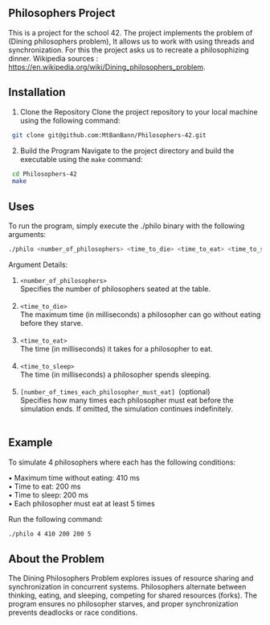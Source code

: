 Philosophers Project
---------------------------------------
This is a project for the school 42. The project implements the problem of (Dining philosophers problem), It allows us to work with using threads and synchronization. For this the project asks us to recreate a philosophizing dinner. 
Wikipedia sources : https://en.wikipedia.org/wiki/Dining_philosophers_problem.

Installation
---------------------------------------
1. Clone the Repository
Clone the project repository to your local machine using the following command:<br>
```bash
 git clone git@github.com:MtBanBann/Philosophers-42.git
```
2. Build the Program
Navigate to the project directory and build the executable using the ```make``` command:<br>
```bash
 cd Philosophers-42
 make
```



Uses
---------------------------------------
To run the program, simply execute the ./philo binary with the following arguments:
```bash
./philo <number_of_philosophers> <time_to_die> <time_to_eat> <time_to_sleep> [number_of_times_each_philosopher_must_eat]
```
Argument Details:

1. ```<number_of_philosophers>```<br>
Specifies the number of philosophers seated at the table.<br><br>
2. ```<time_to_die>```<br>
The maximum time (in milliseconds) a philosopher can go without eating before they starve.<br><br>
3. ```<time_to_eat>```<br>
The time (in milliseconds) it takes for a philosopher to eat.<br><br>
4. ```<time_to_sleep>```<br>
The time (in milliseconds) a philosopher spends sleeping.<br><br>
5. ```[number_of_times_each_philosopher_must_eat] ```(optional)<br>
Specifies how many times each philosopher must eat before the simulation ends. If omitted, the simulation continues indefinitely.<br><br>
  
Example
-------------------------------------------

To simulate 4 philosophers where each has the following conditions:

• Maximum time without eating: 410 ms<br>
• Time to eat: 200 ms<br>
• Time to sleep: 200 ms<br>
• Each philosopher must eat at least 5 times<br>

Run the following command:

```bash
./philo 4 410 200 200 5
```

About the Problem
-------------------------------------------

The Dining Philosophers Problem explores issues of resource sharing and synchronization in concurrent systems. Philosophers alternate between thinking, eating, and sleeping, competing for shared resources (forks). The program ensures no philosopher starves, and proper synchronization prevents deadlocks or race conditions.
